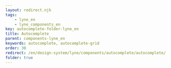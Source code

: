 ```yaml
---
layout: redirect.njk
tags: 
    - lyne_en
    - lyne_components_en
key: autocomplete-folder-lyne_en
title: Autocomplete
parent: components-lyne_en
keywords: autocomplete, autocomplete-grid
order: 30
redirect: /en/design-system/lyne/components/autocomplete/autocomplete/
folder: true
---
```

